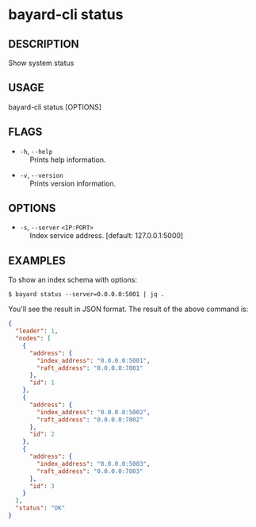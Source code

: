 # bayard-cli status

## DESCRIPTION
Show system status

## USAGE
bayard-cli status [OPTIONS]

## FLAGS
- `-h`, `--help`  
&nbsp;&nbsp;&nbsp;&nbsp; Prints help information.

- `-v`, `--version`  
&nbsp;&nbsp;&nbsp;&nbsp; Prints version information.

## OPTIONS
- `-s`, `--server` `<IP:PORT>`  
&nbsp;&nbsp;&nbsp;&nbsp; Index service address. [default: 127.0.0.1:5000]

## EXAMPLES

To show an index schema with options:

```shell script
$ bayard status --server=0.0.0.0:5001 | jq .
```

You'll see the result in JSON format. The result of the above command is:

```json
{
  "leader": 1,
  "nodes": [
    {
      "address": {
        "index_address": "0.0.0.0:5001",
        "raft_address": "0.0.0.0:7001"
      },
      "id": 1
    },
    {
      "address": {
        "index_address": "0.0.0.0:5002",
        "raft_address": "0.0.0.0:7002"
      },
      "id": 2
    },
    {
      "address": {
        "index_address": "0.0.0.0:5003",
        "raft_address": "0.0.0.0:7003"
      },
      "id": 3
    }
  ],
  "status": "OK"
}
```
